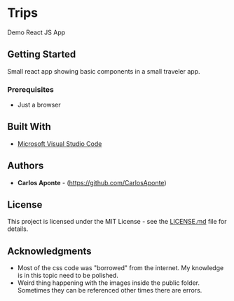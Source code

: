 # Trips
Demo React JS App 

## Getting Started
Small react app showing basic components in a small traveler app.


### Prerequisites
- Just a browser

## Built With
* [Microsoft Visual Studio Code](https://code.visualstudio.com/)


## Authors
* **Carlos Aponte** - (https://github.com/CarlosAponte)

## License
This project is licensed under the MIT License - see the [LICENSE.md](LICENSE.md) file for details.

## Acknowledgments
- Most of the css code was "borrowed" from the internet. My knowledge is in this topic need to be polished.
- Weird thing happening with the images inside the public folder. Sometimes they can be referenced other times there are errors.

